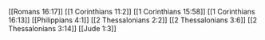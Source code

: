 [[Romans 16:17]]
[[1 Corinthians 11:2]]
[[1 Corinthians 15:58]]
[[1 Corinthians 16:13]]
[[Philippians 4:1]]
[[2 Thessalonians 2:2]]
[[2 Thessalonians 3:6]]
[[2 Thessalonians 3:14]]
[[Jude 1:3]]
